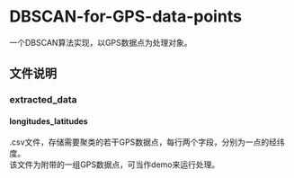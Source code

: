 # DBSCAN-for-GPS-data-points
一个DBSCAN算法实现，以GPS数据点为处理对象。
## 文件说明
### extracted_data
#### longitudes_latitudes
.csv文件，存储需要聚类的若干GPS数据点，每行两个字段，分别为一点的经纬度。  
该文件为附带的一组GPS数据点，可当作demo来运行处理。
